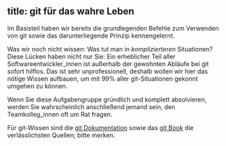 title: git für das wahre Leben
---

Im Basisteil haben wir bereits die grundlegenden Befehle zum Verwenden von git
sowie das darunterliegende Prinzip kennengelernt.

Was wir noch nicht wissen: Was tut man in _komplizierteren_ Situationen?
Diese Lücken haben nicht nur Sie:
Ein erheblicher Teil aller Softwareentwickler_innen ist außerhalb der gewohnten
Abläufe bei git sofort hilflos.
Das ist sehr unprofessionell, deshalb wollen wir hier das nötige Wissen aufbauen,
um mit 99% aller git-Situationen gekonnt umgehen zu können.

Wenn Sie diese Aufgabengruppe gründlich und komplett absolvieren, werden Sie
wahrscheinlich anschließend jemand sein, den Teamkolleg_innen oft um Rat fragen.

Für git-Wissen sind die 
[git Dokumentation](https://git-scm.com/docs) sowie das 
[git Book](https://git-scm.com/book/en/v2) die verlässlichsten Quellen; bitte merken.

